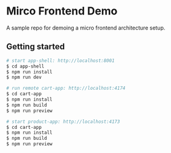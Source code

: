 # Mirco Frontend Demo

A sample repo for demoing a micro frontend architecture setup.

## Getting started
```bash
# start app-shell: http://localhost:8001
$ cd app-shell
$ npm run install
$ npm run dev

# run remote cart-app: http://localhost:4174
$ cd cart-app
$ npm run install
$ npm run build
$ npm run preview 

# start product-app: http://localhost:4173
$ cd cart-app
$ npm run install
$ npm run build
$ npm run preview

